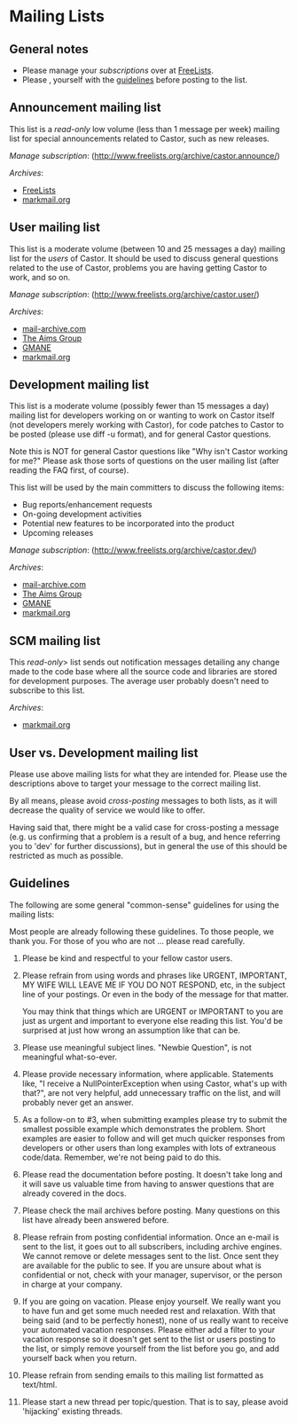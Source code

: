 # Mailing Lists

## General notes
    
* Please manage your *subscriptions* over at [FreeLists](http://www.freelists.org/).
* Please ‚ yourself with the [guidelines](#Guidelines) before posting to the list.

## Announcement mailing list 

This list is a *read-only* low volume (less than 1 message per week) mailing list for special announcements related to Castor, such as new releases.

*Manage subscription*: (http://www.freelists.org/archive/castor.announce/)
 
*Archives*:

* [FreeLists](http://www.freelists.org/archive/castor.user/)
* [markmail.org](http://castor.markmail.org/search/?q=list%3Aannounce)

## User mailing list

This list is a moderate volume (between 10 and 25 messages a day) mailing list for the *users* of Castor. It should be used to discuss general questions related to the use of Castor, problems you are having getting Castor to work, and so on.

*Manage subscription*: (http://www.freelists.org/archive/castor.user/)

*Archives*:

* [mail-archive.com](http://www.mail-archive.com/user@castor.codehaus.org)
* [The Aims Group](http://marc.theaimsgroup.com/?l=castor-user&amp;r=1&amp;w=2)
* [GMANE](http://news.gmane.org/gmane.comp.java.castor.user)
* [markmail.org](http://castor.markmail.org/search/?q=list%3Auser)

## Development mailing list

This list is a moderate volume (possibly fewer than 15 messages a
day) mailing list for developers working on or wanting to work on
Castor itself (not developers merely working with Castor), for code
patches to Castor to be posted (please use diff -u format), and for
general Castor questions.

Note this is NOT for general Castor questions like "Why isn't Castor
working for me?" Please ask those sorts of questions on
the user mailing list (after reading the FAQ first, of course).

This list will be used by the main committers to discuss the following
items:

* Bug reports/enhancement requests
* On-going development activities
* Potential new features to be incorporated into the product
* Upcoming releases

*Manage subscription*: (http://www.freelists.org/archive/castor.dev/)

*Archives*:

* [mail-archive.com](http://www.mail-archive.com/dev@castor.codehaus.org/)
* [The Aims Group](http://marc.theaimsgroup.com/?l=castor-dev&amp;r=1&amp;w=2)
* [GMANE](http://news.gmane.org/gmane.comp.java.castor.devel)
* [markmail.org](http://castor.markmail.org/search/?q=list%3Adev)

## SCM mailing list

This *read-only*> list sends out notification messages detailing any change made to the code base where all the source code and libraries are stored for development purposes. The average user probably doesn't need to subscribe to this list.

*Archives*:

* [markmail.org](http://castor.markmail.org/search/?q=list%3Ascm)

## User vs. Development mailing list

Please use above mailing lists for what they are intended for. Please use
the descriptions above to target your message to the correct mailing list.

By all means, please avoid *cross-posting* messages to both lists,
as it will decrease the quality of service we would like to offer.

Having said that, there might be a valid case for cross-posting
a message (e.g. us confirming that a problem is a result of a bug, and hence
referring you to 'dev' for further discussions), but in general
the use of this should be restricted as much as possible.

## Guidelines

The following are some general "common-sense" guidelines for using the
mailing lists:

Most people are already following these guidelines. To those people, we
thank you. For those of you who are not ... please read carefully.

1. Please be kind and respectful to your fellow castor users.

2. Please refrain from using words and phrases like URGENT, IMPORTANT,
MY WIFE WILL LEAVE ME IF YOU DO NOT RESPOND, etc, in the subject line
of your postings. Or even in the body of the message for that matter.

	You may think that things which are URGENT or IMPORTANT to you are
	just as urgent and important to everyone else reading this list.
	You'd be surprised at just how wrong an assumption like that can be.

3. Please use meaningful subject lines. "Newbie Question", is not meaningful what-so-ever.

4. Please provide necessary information, where applicable.  Statements
like, "I receive a NullPointerException when using Castor, what's up
with that?", are not very helpful, add unnecessary traffic on the
list, and will probably never get an answer.

5. As a follow-on to #3, when submitting examples please try to submit
the smallest possible example which demonstrates the problem. Short
examples are easier to follow and will get much quicker responses
from developers or other users than long examples with lots of
extraneous code/data.  Remember, we're not being paid to do this.

6. Please read the documentation before posting. It doesn't take long
and it will save us valuable time from having to answer questions
that are already covered in the docs.

7. Please check the mail archives before posting. Many questions on
this list have already been answered before.

8. Please refrain from posting confidential information. Once an e-mail
is sent to the list, it goes out to all subscribers, including
archive engines. We cannot remove or delete messages sent to the
list. Once sent they are available for the public to see. If you are
unsure about what is confidential or not, check with your manager,
supervisor, or the person in charge at your company.

9. If you are going on vacation. Please enjoy yourself. We really want
you to have fun and get some much needed rest and relaxation. With
that being said (and to be perfectly honest), none of us really want
to receive your automated vacation responses. Please either add a
filter to your vacation response so it doesn't get sent to the list
or users posting to the list, or simply remove yourself from the
list before you go, and add yourself back when you return.

10. Please refrain from sending emails to this mailing list formatted
as text/html.

11. Please start a new thread per topic/question. That is to say, please
avoid 'hijacking' existing threads.

